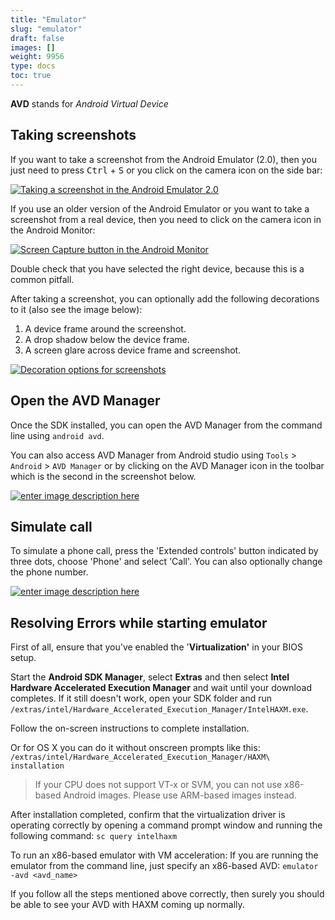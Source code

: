 ```yaml
---
title: "Emulator"
slug: "emulator"
draft: false
images: []
weight: 9956
type: docs
toc: true
---
```


**AVD** stands for *Android Virtual Device*

## Taking screenshots
If you want to take a screenshot from the Android Emulator (2.0), then you just need to press <kbd>Ctrl</kbd> + <kbd>S</kbd> or you click on the camera icon on the side bar:

[![Taking a screenshot in the Android Emulator 2.0][1]][1]

If you use an older version of the Android Emulator or you want to take a screenshot from a real device, then you need to click on the camera icon in the Android Monitor:

[![Screen Capture button in the Android Monitor][2]][2]

Double check that you have selected the right device, because this is a common pitfall.

After taking a screenshot, you can optionally add the following decorations to it (also see the image below):

1. A device frame around the screenshot.
2. A drop shadow below the device frame.
3. A screen glare across device frame and screenshot.

[![Decoration options for screenshots][3]][3]

  [1]: http://i.stack.imgur.com/QBRpX.png
  [2]: http://i.stack.imgur.com/VO8nt.png
  [3]: http://i.stack.imgur.com/8edUy.png

## Open the AVD Manager
Once the SDK installed, you can open the AVD Manager from the command line using `android avd`.

You can also access AVD Manager from Android studio using `Tools` > `Android` > `AVD Manager` or by clicking on the AVD Manager icon in the toolbar which is the second in the screenshot below.

[![enter image description here][1]][1]

  [1]: http://i.stack.imgur.com/4Tnrd.png

## Simulate call
To simulate a phone call, press the 'Extended controls' button indicated by three dots, choose 'Phone' and select 'Call'. You can also optionally change the phone number.

[![enter image description here][1]][1]


  [1]: http://i.stack.imgur.com/3qsrE.png

## Resolving Errors while starting emulator
First of all, ensure that you've enabled the '**Virtualization'** in your BIOS setup.

Start the **Android SDK Manager**, select **Extras** and then select **Intel Hardware Accelerated Execution Manager** and wait until your download completes. If it still doesn't work, open your SDK folder and run `/extras/intel/Hardware_Accelerated_Execution_Manager/IntelHAXM.exe`.

Follow the on-screen instructions to complete installation.

Or for OS X you can do it without onscreen prompts like this: `/extras/intel/Hardware_Accelerated_Execution_Manager/HAXM\ installation`

> If your CPU does not support VT-x or SVM, you can not use x86-based Android images. Please use ARM-based images instead.

After installation completed, confirm that the virtualization driver is operating correctly by opening a command prompt window and running the following command: `sc query intelhaxm`

To run an x86-based emulator with VM acceleration:
If you are running the emulator from the command line, just specify an x86-based AVD: `emulator -avd <avd_name>`

If you follow all the steps mentioned above correctly, then surely you should be able to see your AVD with HAXM coming up normally.

